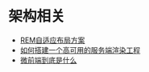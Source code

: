 # 架构相关

- [REM自适应布局方案](/framework/rem.md)
- [如何搭建一个高可用的服务端渲染工程](https://tech.youzan.com/server-side-render/)
- [微前端到底是什么](https://zhuanlan.zhihu.com/p/96464401)
